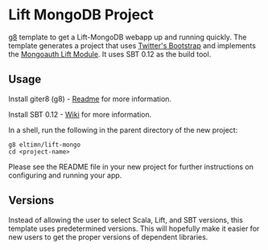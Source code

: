 # Lift MongoDB Project

[g8](http://github.com/n8han/giter8) template to get a Lift-MongoDB webapp up and running quickly.
The template generates a project that uses [Twitter's Bootstrap](http://twitter.github.com/bootstrap/)
and implements the [Mongoauth Lift Module](https://github.com/eltimn/lift-mongoauth). It uses SBT 0.12
as the build tool.

## Usage

Install giter8 (g8) - [Readme](http://github.com/n8han/giter8#readme) for more information.

Install SBT 0.12 - [Wiki](https://github.com/harrah/xsbt/wiki) for more information.

In a shell, run the following in the parent directory of the new project:

    g8 eltimn/lift-mongo
    cd <project-name>

Please see the README file in your new project for further instructions on configuring and running your app.

## Versions

Instead of allowing the user to select Scala, Lift, and SBT versions, this template uses predetermined versions.
This will hopefully make it easier for new users to get the proper versions of dependent libraries.
